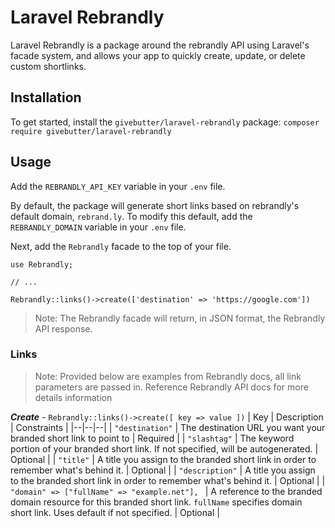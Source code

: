 # Laravel Rebrandly
Laravel Rebrandly is a package around the rebrandly API using Laravel's facade system, and allows your app to quickly create, update, or delete custom shortlinks.

## Installation
To get started, install the `givebutter/laravel-rebrandly` package:
``composer require givebutter/laravel-rebrandly``

## Usage

Add the `REBRANDLY_API_KEY` variable in your `.env` file. 

By default, the package will generate short links based on rebrandly's default domain, `rebrand.ly`. To modify this default, add the `REBRANDLY_DOMAIN` variable in your `.env` file. 

Next, add the `Rebrandly` facade to the top of your file.

```
use Rebrandly;

// ...

Rebrandly::links()->create(['destination' => 'https://google.com'])
```
> Note: The Rebrandly facade will return, in JSON format, the Rebrandly API response. 

### Links

>Note: Provided below are examples from Rebrandly docs, all link parameters are passed in. Reference Rebrandly API docs for more details information

***Create*** - `Rebrandly::links()->create([ key => value ])`
| Key | Description | Constraints |
|--|--|--|
| `"destination"`  | The destination URL you want your branded short link to point to | Required |
| `"slashtag"`  | The keyword portion of your branded short link. If not specified, will be autogenerated. | Optional |
| `"title"`  | A title you assign to the branded short link in order to remember what's behind it. | Optional |
| `"description"`  | A title you assign to the branded short link in order to remember what's behind it. | Optional |
| `"domain" => ["fullName" => "example.net"], `  | A reference to the branded domain resource for this branded short link. `fullName` specifies domain short link. Uses default if not specified. | Optional |

